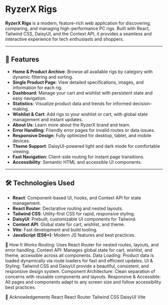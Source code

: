 # RyzerX Rigs

**RyzerX Rigs** is a modern, feature-rich web application for discovering, comparing, and managing high-performance PC rigs. Built with React, Tailwind CSS, DaisyUI, and the Context API, it provides a seamless and interactive experience for tech enthusiasts and shoppers.

---

## 🚀 Features

- **Home & Product Archive**: Browse all available rigs by category with dynamic filtering and sorting.
- **Single Product Page**: View detailed specifications, images, and information for each rig.
- **Dashboard**: Manage your cart and wishlist with persistent state and easy navigation.
- **Statistics**: Visualize product data and trends for informed decision-making.
- **Wishlist & Cart**: Add rigs to your wishlist or cart, with global state management and instant updates.
- **About Us**: Learn more about the RyzerX brand and team.
- **Error Handling**: Friendly error pages for invalid routes or data issues.
- **Responsive Design**: Fully optimized for desktop, tablet, and mobile devices.
- **Theme Support**: DaisyUI-powered light and dark mode for comfortable viewing.
- **Fast Navigation**: Client-side routing for instant page transitions.
- **Accessibility**: Semantic HTML and accessible UI components.

---

## 🛠️ Technologies Used

- **React**: Component-based UI, hooks, and Context API for state management.
- **React Router**: Declarative routing and nested layouts.
- **Tailwind CSS**: Utility-first CSS for rapid, responsive styling.
- **DaisyUI**: Prebuilt, customizable UI components for Tailwind.
- **Context API**: Global state for cart, wishlist, and theme.
- **Vite**: Fast development and build tooling.
- **JavaScript (ES6+)**: Modern JS features and best practices.

🧩 How It Works
Routing: Uses React Router for nested routes, layouts, and error handling.
Context API: Manages global state for cart, wishlist, and theme, accessible across all components.
Data Loading: Product data is loaded dynamically via route loaders for fast and efficient updates.
UI & Styling: Tailwind CSS and DaisyUI provide a beautiful, consistent, and responsive design system.
Component Architecture: Clean separation of concerns with reusable components and layouts.
Responsive & Accessible: All pages and components adapt to any screen size and follow accessibility best practices.

📢 Acknowledgements
React
React Router
Tailwind CSS
DaisyUI
Vite